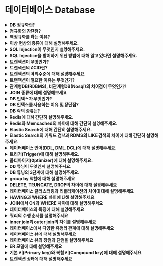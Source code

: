 # 데이터베이스 Database

<details>
<summary><strong>DB 정규화란?</strong></summary>  
<hr>
<ul>
  <li>하나의 릴레이션에 하나의 의미만 존재하도록 릴레이션을 분해하는 과정이며, 데이터의 일관성, 최소한의 데이터 중복, 최대한의 데이터 유연성을 위한 방법입니다.</li>
</ul>
<hr>
</details>


<details>
<summary><strong>정규화의 장단점?</strong></summary>  
<hr>
<ul>
  <li>장점
    <ol>
      <li>데이터베이스 변경 시 이상현상이 발생하는 문제점을 해결할 수 있습니다.</li>
      <li>데이터베이스 구조 확장 시 정규화된 데이터베이스는 그 구조를 변경하지 않아도 되거나 일부만 변경해도 됩니다.</li>
    </ol>
  </li>
  <li>단점
    <ol>
      <li>릴레이션의 분해로 인해 릴레이션 간의 연산(JOIN 연산)이 많아지는데, 이로인해 질의에 대한 응답 시간이 느려질 수 있습니다.</li>
    </ol>
  </li>
</ul>
<hr>
</details>


<details>
<summary><strong>역정규화를 하는 이유?</strong></summary>  
<hr>
<ul>
  <li>정규화를 거치면 릴레이션 간의 연산(JOIN 연산)이 많아지는데, 이로인해 성능이 저하될 우려가 있습니다.</li>
  <li>역정규화를 하는 가장 큰 이유는 성능 문제가 있는(읽기작업이 많이 필요한) DB의 전반적인 성능을 향상시키기 위함입니다.</li>
</ul>
<hr>
</details>


<details>
<summary><strong>이상 현상의 종류에 대해 설명해주세요.</strong></summary>  
<hr>
<ol>
  <li>삽입 이상 : 자료를 삽입할 때 특정 속성에 해당하는 값이 없어 NULL을 입력해야 하는 현상</li>
  <li>갱신 이상 : 중복된 데이터 중 일부만 수정되어 데이터 모순이 일어나는 현상</li>
  <li>삭제 이상 : 어떤 정보를 삭제하면, 의도하지 않은 다른 정보까지 삭제되어버리는 현상</li>
</ol>
<hr>
</details>


<details>
<summary><strong>SQL Injection이 무엇인지 설명해주세요.</strong></summary>  
<hr>
<ul>
  <li>공격자가 악의적인 의도를 갖는 SQL 구문을 삽입하여 데이터베이스를 비정상적으로 조작하는 코드 인젝션 공격 기법입니다.</li>
</ul>
<hr>
</details>


<details>
<summary><strong>SQL Injection을 방어하기 위한 방법에 대해 알고 있다면 설명해주세요.</strong></summary>  
<hr>
<ol>
  <li>입력값을 검증하여 사용자의 입력이 쿼리에 동적으로 영향을 주는 경우, 입력된 값이 개발자가 의도한 값(유효값) 인지 검증합니다.</li>
  <li>저장 프로시저를 사용합니다.
    <ul>
      <li>저장 프로시저란 사용하고자 하는 Query에 미리 형식을 지정하는 것을 말한다. 지정된 형식의 데이터가 아니면 Query가 실행되지 않기 때문에 보안성이 크게 향상한다.</li>
    </ul>
  </li>
</ol>
<hr>
</details>


<details>
<summary><strong>트랜잭션이 무엇인가?</strong></summary>  
<hr>
<ul>
  <li>작업들을 모두 처리하거나 처리하지 못할 경우 이전 상태로 복구하여 작업의 일부만 적용되는 현상이 발생하지 않게 만들어주는 기능입니다.</li>
  <li>하나의 트랜잭션은 Commit(작업완료)되거나 Rollback(취소)됩니다.</li>
</ul>
<hr>
</details>

<details>
<summary><strong>트랜잭션의 ACID란?</strong></summary>  
<hr>
<ol>
  <li>원자성(Atomicity) 작업이 모두 반영되던지 아니면 전혀 반영되지 않아야 한다.</li>
  <li>일관성(Consistency) 실행이 완료되면 언제나 일관성 있는 상태를 유지해야 한다.</li>
  <li>독립성(Isolation) 둘 이상 트랜잭션이 동시에 실행될 경우 서로의 연산에 끼어들 수 없다.</li>
  <li>영속성(Durability) 완료된 결과는 영구적으로 반영되어야 한다.</li>
</ol>
<hr>
</details>

<details>
<summary><strong>트랜잭션의 격리수준에 대해 설명해주세요.</strong></summary>  
<hr>
<ul>
  <li>동시에 여러 트랜잭션이 처리될 때, 특정 트랜잭션이 다른 트랜잭션에서 변경하거나 조회하는 데이터를 볼 수 있도록 허용할지 말지를 결정하는 것입니다.</li>
  <li>격리수준은 4가지로 정의 가능
    <ol>
      <li>READ UNCOMMITTED(커밋되지 않은 읽기)</li>
      <li>READ COMMITTED(커밋된 읽기)</li>
      <li>REPEATABLE READ(반복 가능한 읽기)</li>
      <li>SERIALIZABLE(직렬화 가능)</li>
      <li>순서대로 READ UNCOMMITTED의 격리 수준이 가장 낮고 SERIALIZABLE의 격리 수준이 가장 높습니다.</li>
    </ol>
  </li>
</ul>
<hr>
</details>


<details>
<summary><strong>트랜잭션이 필요한 이유는 무엇인가?</strong></summary>  
<hr>
<ul>
  <li>데이터의 일관성을 유지하면서 안정적으로 데이터를 복구하기 위함입니다.</li>
</ul>
<hr>
</details>


<details>
<summary><strong>관계형DB(RDBMS), 비관계형DB(Nosql)의 차이점이 무엇인가?</strong></summary>  
<hr>
<ul>
  <li>RDBMS는 다른 테이블들과 관계를 맺고 모여있는 집합체로, 테이블간 join이 가능합니다.</li>
  <li>Nosql은 테이블간 관계를 정의하지 않아, 테이블간 join이 불가능합니다.</li>
</ul>
<hr>
</details>


<details>
<summary><strong>JOIN 종류에 대해 설명해보세요</strong></summary>  
<hr>
<ul>
  <li>INNER JOIN : 두 테이블에서 같은 값만 가져옵니다.</li>
  <li>OUTER JOIN
    <ol>
      <li>LEFT JOIN : 왼쪽 테이블을 기준으로 오른쪽의 테이블을 매치합니다. 왼쪽은 무조건 표시하고, 매치되는 레코드가 없으면 NULL을 표시합니다.</li>
      <li>RIGHT JOIN : 오른쪽 테이블을 기준으로 왼쪽 테이블을 매치합니다. 오른쪽은 무조건 표시하고, 매치되는 레코드가 없으면 NULL을 표시합니다.</li>
    </ol>
  </li>
  <li>CROSS JOIN : 두 테이블의 모든 경우의 수를 결합합니다.</li>
</ul>
<hr>
</details>


<details>
<summary><strong>DB 인덱스가 무엇인가?</strong></summary>  
<hr>
<ul>
  <li>테이블을 처음부터 끝까지 검색하는 방법인 FTS(Full Table Scan)과는 달리 인덱스를 검색하여 해당 자료의 테이블을 엑세스 하는 방법입니다.</li>
</ul>
<hr>
</details>


<details>
<summary><strong>DB 인덱스를 사용하는 이유 및 장단점?</strong></summary>  
<hr>
<ul>
  <li>인덱스를 사용하는 이유
    <ol>
      <li>검색 성능을 향상시키기 위함입니다.</li>
      <li>테이블의 데이터는 순서 없이 쌓이게 되므로 특정 조건의 데이터를 찾으려면 테이블의 모든 데이터에 접근하여 비교하는 과정이 필요합니다.(full table scan) 하지만, 인덱스가 있는 경우 search-key가 정렬되어 있기 때문에 조건 검색 시 속도가 빠릅니다.</li>
    </ol>
  </li>
  <li>장점 : 테이블 조회 속도 향상</li>
  <li>단점
    <ol>
      <li>인덱스를 관리하기 위해 데이터베이스의 약 10%정도의 추가 저장공간이 필요</li>
      <li>인덱스를 잘못 관리하면 오히려 성능이 저하 (CREATE, DELETE, UPDATE가 빈번한 속성에 인덱스를 걸게 되면, 인덱스의 크기가 비대해져서 성능이 오히려 저하)</li>
    </ol>
  </li>
</ul>
<hr>
</details>


<details>
<summary><strong>DB 락의 종류는?</strong></summary>  
<hr>
<ul>
  <li>공유락(LS, Shared Lock) : Read Lock라고도 하는 공유락은 트랜잭션이 읽기를 할 때 사용하는 락이며, 데이터를 읽기만하기 때문에 같은 공유락 끼리는 동시에 접근이 가능합니다.</li>
  <li>베타락(LX, Exclusive Lock) : Write Lock라고도 하는 베타락은 데이터를 변경할 때 사용하는 락입니다. 트랜잭션이 완료될 때까지 유지되며, 베타락이 끝나기 전까지 어떠한 접근도 허용하지 않습니다.</li>
</ul>
<hr>
</details>


<details>
<summary><strong>Redis에 대해 간단히 설명해주세요.</strong></summary>  
<hr>
<ul>
  <li>Key, Value 구조의 비정형 데이터를 저장하고 관리하기 위한 오픈 소스 기반의 비관계형 데이터 베이스 관리 시스템 (DBMS)입니다.</li>
  <li>데이터베이스, 캐시, 메세지 브로커로 사용되며 인메모리 데이터 구조를 가진 저장소입니다.</li>
  <li>Redis의 특징
    <ul>
      <li>영속성을 지원하는 인메모리 데이터 저장소</li>
      <li>읽기 성능 증대를 위한 서버 측 복제를 지원</li>
      <li>쓰기 성능 증대를 위한 클라이언트 측 샤딩(Sharding) 지원</li>
      <li>다양한 서비스에서 사용되며 검증된 기술</li>
      <li>String, List, Hash, Set, Sorted Set과 같은 다양한 데이터형을 지원. 메모리 저장소임에도 불구하고 많은 데이터형을 지원하므로 다양한 기능을 구현</li>
    </ul>
  </li>
</ul>
<hr>
</details>


<details>
<summary><strong>Redis와 Memcached의 차이에 대해 간단히 설명해주세요.</strong></summary>  
<hr>
<ul>
  <li>데이터 타입 : Memcached 는 데이터를 문자열로만 저장하는 반면, Redis 는 조금 더 다양한 자료형을 지원</li>
  <li>데이터 지속성 : Memcached 에는 없지만 Redis 에는 특징 중 하나는 데이터 지속성 (Persistence)</li>
  <li>데이터 길이 : Redis 의 key 또는 string 은 512MB 에 달하는 크기를 가질 수 있는 반면 Memcached 의 key 는 250 바이트의 크기밖에 갖지 못한다.</li>
  <li>데이터 삭제 방법 : Memcached 나 Redis 나 모두 LRU (Least Recently Used) 방법을 통해 잔여 기간이 긴 데이터를 삭제한다. 그러나 Redis 는 No Eviction (데이터를 삭제하지 않고 메모리가 차면 key 추가를 허용하지 않음) 이나 TTL (Time to Live : TTL 표기가 된 데이터를 먼저 지우고 나머지는 아직 유효한 것으로 간주함) 등의 추가적인 방법을 통해서도 데이터를 관리할 수 있다. </li>
  <li>레플리카 : Redis 는 자체적으로 Replica 를 형성하여 두 개의 다른 서버에서도 동일한 데이터가 보관될 수 있도록 하지만, Memcached 는 외부 소프트웨어를 사용하지 않는 이상 Replica 를 제공하지 않는다. </li>
</ul>
<hr>
</details>


<details>
<summary><strong>Elastic Search에 대해 간단히 설명해주세요.</strong></summary>  
<hr>
<ul>
  <li>Elasticsearch는 Apache Lucene( 아파치 루씬 ) 기반의 Java 오픈소스 분산 검색 엔진입니다.</li>
  <li>방대한 양의 데이터를 신속하게, 거의 실시간(NRT, Near Real Time)으로 저장, 검색, 분석할 수 있습니다.</li>
  <li>Elasticsearch는 검색을 위해 단독으로 사용되기도 하며, ELK(Elasticsearch / Logstatsh / Kibana)스택으로 사용되기도 합니다.</li>
</ul>
<hr>
</details>


<details>
<summary><strong>Elastic Search의 키워드 검색과 RDMS의 LIKE 검색의 차이에 대해 간단히 설명해주세요.</strong></summary>  
<hr>
<ul>
  <li>RDBMS는 단순 텍스트매칭에 대한 검색만을 제공해 동의어나 유의어 같은 검색은 불가능합니다.</li>
  <li>Elastic Search는 동의어나 유의어를 활용한 검색이 가능하며, 비정형 데이터의 색인과 검색이 가능하고, 역색인 지원으로 매우 빠른 검색이 가능합니다.</li>
</ul>
<hr>
</details>


<details>
<summary><strong>데이터베이스 언어(DDL, DML, DCL)에 대해 설명해주세요.</strong></summary>  
<hr>
<ul><li>답변</li></ul>
<hr>
</details>


<details>
<summary><strong>트리거(Trigger)에 대해 설명해주세요.</strong></summary>  
<hr>
<ul><li>답변</li></ul>
<hr>
</details>


<details>
<summary><strong>옵티마이저(Optimizer)에 대해 설명해주세요.</strong></summary>  
<hr>
<ul><li>답변</li></ul>
<hr>
</details>



<details>
<summary><strong>DB 튜닝이 무엇인지 설명해주세요.</strong></summary>  
<hr>
<ul><li>답변</li></ul>
<hr>
</details>


<details>
<summary><strong>DB 튜닝의 3단계에 대해 설명해주세요.</strong></summary>  
<hr>
<ul><li>답변</li></ul>
<hr>
</details>


<details>
<summary><strong>group by 역할에 대해 설명해주세요</strong></summary>  
<hr>
<ul><li>답변</li></ul>
<hr>
</details>


<details>
<summary><strong>DELETE, TRUNCATE, DROP의 차이에 대해 설명해주세요</strong></summary>  
<hr>
<ul><li>답변</li></ul>
<hr>
</details>


<details>
<summary><strong>데이터베이스 클러스터링과 리플리케이션의 차이에 대해 설명해주세요</strong></summary>  
<hr>
<ul><li>답변</li></ul>
<hr>
</details>


<details>
<summary><strong>HAVING과 WHERE 차이에 대해 설명해주세요</strong></summary>  
<hr>
<ul><li>답변</li></ul>
<hr>
</details>


<details>
<summary><strong>JOIN에서 ON과 WHERE 차이에 대해 설명해주세요</strong></summary>  
<hr>
<ul><li>답변</li></ul>
<hr>
</details>

<details>
<summary><strong>데이터베이스의 특징에 대해 설명해주세요</strong></summary>  
<hr>
<ul><li>답변</li></ul>
<hr>
</details>

<details>
<summary><strong>쿼리의 수행 순서를 설명해주세요</strong></summary>  
<hr>
<ul><li>답변</li></ul>
<hr>
</details>

<details>
<summary><strong>inner join과 outer join의 차이를 설명해주세요</strong></summary>  
<hr>
<ul><li>답변</li></ul>
<hr>
</details>

<details>
<summary><strong>데이터베이스에서 다양한 유형의 관계에 대해 설명해주세요</strong></summary>  
<hr>
<ul><li>답변</li></ul>
<hr>
</details>

<details>
<summary><strong>데이터베이스 뷰에 대해 설명해주세요</strong></summary>  
<hr>
<ul><li>답변</li></ul>
<hr>
</details>

<details>
<summary><strong>데이터베이스 뷰의 장점과 단점을 설명해주세요</strong></summary>  
<hr>
<ul><li>답변</li></ul>
<hr>
</details>

<details>
<summary><strong>ER 모델에 대해 설명해주세요</strong></summary>  
<hr>
<ul><li>답변</li></ul>
<hr>
</details>

<details>
<summary><strong>기본 키(Primary key)와 복합 키(Compound key)에 대해 설명해주세요</strong></summary>  
<hr>
<ul><li>답변</li></ul>
<hr>
</details>

<details>
<summary><strong>트랜잭션 상태에 대해 설명해주세요</strong></summary>  
<hr>
<ul><li>답변</li></ul>
<hr>
</details>

